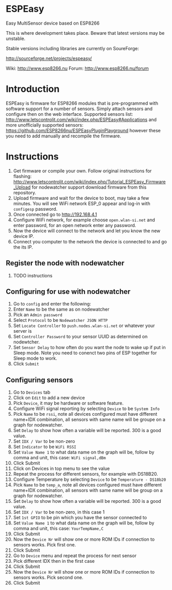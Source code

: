 # ESPEasy
Easy MultiSensor device based on ESP8266

This is where development takes place. Beware that latest versions may be unstable.

Stable versions including libraries are currently on SoureForge:

http://sourceforge.net/projects/espeasy/

Wiki: http://www.esp8266.nu
Forum: http://www.esp8266.nu/forum

# Introduction
ESPEasy is firmware for ESP8266 modules that is pre-programmed with software support for a number of sensors. Simply attach sensors and configure then on the web interface. Supported sensors list: http://www.letscontrolit.com/wiki/index.php/ESPEasy#Applications and more unofficially supported sensors: https://github.com/ESP8266nu/ESPEasyPluginPlayground however these you need to add manually and recompile the firmware.

# Instructions

 1. Get firmware or compile your own. Follow original instructions for flashing: http://www.letscontrolit.com/wiki/index.php/Tutorial_ESPEasy_Firmware_Upload for nodewatcher support download firmware from this repository.
 2. Upload firmware and wait for the device to boot, may take a few minutes. You will see WiFi network ESP_0 appear and log-in with `configesp` password.
 3. Once connected go to http://192.168.4.1
 4. Configure WiFi network, for example choose `open.wlan-si.net` and enter password, for an open network enter any password.
 5. Now the device will connect to the network and let you know the new device IP.
 6. Connect you computer to the network the device is connected to and go the its IP.
 
## Register the node with nodewatcher
1. TODO instructions
 
## Configuring for use with nodewatcher
  1. Go to `config` and enter the following:
   1. Enter `Name` to be the same as on nodewatcher
   1. Pick an `Admin password`
   1. Select `Protocol` to be `Nodewatcher JSON HTTP`
   1. Set `Locate Controller` to `push.nodes.wlan-si.net` or whatever your server is
   1. Set `Controller Password` to your sensor UUID as determined on nodewtcher.
   1. Set `Sensor Delay` to how often do you want the node to wake up if put in Sleep mode. Note you need to conenct two pins of ESP together for Sleep mode to work.
   1. Click `Submit`
   
## Configuring sensors
 1. Go to `Devices` tab
 1. Click on `Edit` to add a new device
 1. Pick `Device`, it may be hardware or software feature.
  1. Configure WiFi signal reporting by selecting `Device` to be `System Info`
  1. Pick `Name` to be `rssi`, note all devices configured must have different name+IDX combination, all sensors with same name will be groupe on a graph for nodewatcher.
  1. Set `Delay` to show how often a variable will be reported. 300 is a good value.
  1. Set `IDX / Var` to be non-zero
  1. Set `Indicator` to be `WiFi RSSI`
  1. Set `Value Name 1` to what data name on the graph will be, follow by comma and unit, this case: `WiFi signal,dBm`
  1. Click Submit
  1. Click on Devices in top menu to see the value
 1. Repeat the process for different sensors, for example with DS18B20.
  1. Configure Temperature by selecting `Device` to be `Temperature - DS18b20`
  1. Pick `Name` to be `temp_a`, note all devices configured must have different name+IDX combination, all sensors with same name will be group on a graph for nodewatcher.
  1. Set `Delay` to show how often a variable will be reported. 300 is a good value.
  1. Set `IDX / Var` to be non-zero, in this case 1
  1. Set `1st GPIO` to be pin which you have the sensor connected to
  1. Set `Value Name 1` to what data name on the graph will be, follow by comma and unit, this case: `YourTempName,C`
  1. Click Submit
  1. Now the `Device Nr` will show one or more ROM IDs if connection to sensors works. Pick first one.
  1. Click Submit
 1. Go to `Device` menu and repeat the process for next sensor
  1. Pick different IDX then in the first case
  1. Click Submit
  1. Now the `Device Nr` will show one or more ROM IDs if connection to sensors works. Pick second one.
  1. Click Submit
 
   
